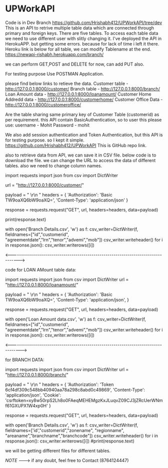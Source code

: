 # UPWorkAPI
Code is in Dev Branch https://github.com/Hrishabh412/UPWorkAPI/tree/dev
This is an API to retrive multiple table data which are connected through primary and foreign keys.
There are five tables.
To access each table data we need to use different user with slitly changing it.
I've deployed the API in HerokuAPP. but getting some errors. because for lack of time i left it there.
Heroku link is below for all table, we can modify Tablename at the end.
https://newapi-rishabh.herokuapp.com/branch/

we can perform GET,POST and DELETE for now, can add PUT also.

For testing purpose Use POSTMAN Application.

please find below links to retieve the data.
Customer table - http://127.0.0.1:8000/customer/
Branch table - http://127.0.0.1:8000/branch/
Loan Amount data - http://127.0.0.1:8000/loanamount/
Customer Home Addredd data - http://127.0.0.1:8000/customerhome/
Customer Office Data - http://127.0.0.1:8000/customeroffice/

Are the table sharing same primary key of Customer Table (customerid) as per requirement.
this API contain BasicAuthentication, so to user this please use:
username - Mohit
Password - mohit

We also add session authentication and Token Authentication, but this API is for testing purpose. so I kept it simple.
https://github.com/Hrishabh412/UPWorkAPI This is GitHub repo link.

also to retrieve data from API, we can save it in CSV file.
below code is to download the file.
we can change the URL to access the data of different tables.
also we need to change column names.

import requests
import json
from csv import DictWriter

url = "http://127.0.0.1:8000/customer/"

payload = " \r\n   "
headers = {
  'Authorization': 'Basic TW9oaXQ6bW9oaXQ=',
  'Content-Type': 'application/json'
}

response = requests.request("GET", url, headers=headers, data=payload)

print(response.text)

with open('Branch Details.csv', 'w') as f:
    csv_writer=DictWriter(f, fieldnames=["id","customerid", "agreementdate","lrn","tenor","advemi","mob"])
    csv_writer.writeheader()
    for i in response.json():
        csv_writer.writerows([i])
        
     
<---------------------------------------------------------------------------------->


code for LOAN AMount table data:

import requests
import json
from csv import DictWriter
url = "http://127.0.0.1:8000/loanamount/"

payload = " \r\n   "
headers = {
  'Authorization': 'Basic TW9oaXQ6bW9oaXQ=',
  'Content-Type': 'application/json',
}

response = requests.request("GET", url, headers=headers, data=payload)


with open('Loan Amount data.csv', 'w') as f:
    csv_writer=DictWriter(f, fieldnames=["id","customerid", "agreementdate","lrn","tenor","advemi","mob"])
    csv_writer.writeheader()
    for i in response.json():
        csv_writer.writerows([i])
        
 <----------------------------------------------------------------------------------->
        
for BRANCH DATA:

import requests
import json
from csv import DictWriter
url = "http://127.0.0.1:8000/branch/"

payload = " \r\n   "
headers = {
  'Authorization': 'Token 6cf4df309c548bb40940aa78a298c8abd0c49869',
  'Content-Type': 'application/json',
  'Cookie': 'csrftoken=xy8w50rpS2Lh8o0FAeqMEHEMgzKxJLuqvZ09CJ3jZRcUerWNmf61GXUPX1W4xp0H'
}

response = requests.request("GET", url, headers=headers, data=payload)


with open('Branch Details.csv', 'w') as f:
    csv_writer=DictWriter(f, fieldnames=['id',"customerid","zonename", "regionname", "areaname","branchname","branchcode"])
    csv_writer.writeheader()
    for i in response.json():
        csv_writer.writerows([i])
#print(response.text)


we will be getting different files for different tables.



*NOTE* ---> if any doubt, feel free to Contact (8764124447)
